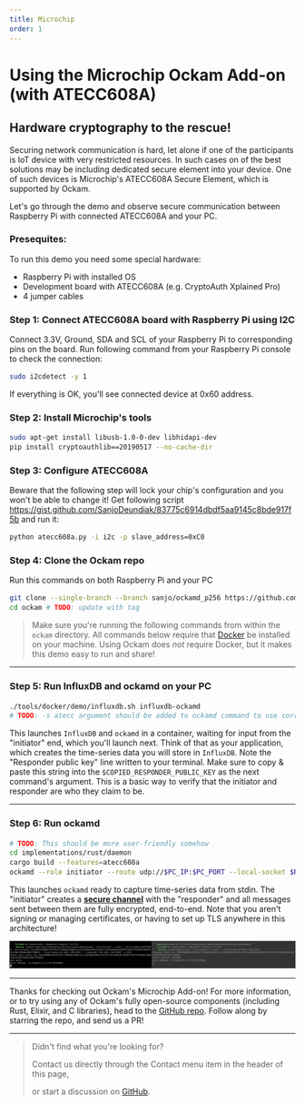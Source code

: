 ```yaml
---
title: Microchip
order: 1
---
```


# Using the Microchip Ockam Add-on (with ATECC608A)

## Hardware cryptography to the rescue!

Securing network communication is hard, let alone if one of the participants is IoT device with very
restricted resources. In such cases on of the best solutions may be including dedicated secure
element into your device. One of such devices is Microchip's ATECC608A Secure Element, which is
supported by Ockam.

Let's go through the demo and observe secure communication between Raspberry Pi with connected ATECC608A
and your PC.

### Presequites:
To run this demo you need some special hardware:
* Raspberry Pi with installed OS
* Development board with ATECC608A (e.g. CryptoAuth Xplained Pro)
* 4 jumper cables

### Step 1: **Connect ATECC608A board with Raspberry Pi using I2C**
Connect 3.3V, Ground, SDA and SCL of your Raspberry Pi to corresponding pins on the board.
Run following command from your Raspberry Pi console to check the connection:
```sh
sudo i2cdetect -y 1
```
If everything is OK, you'll see connected device at 0x60 address.

### Step 2: **Install Microchip's tools**
```sh
sudo apt-get install libusb-1.0-0-dev libhidapi-dev
pip install cryptoauthlib==20190517 --no-cache-dir
```

### Step 3: **Configure ATECC608A**
Beware that the following step will lock your chip's configuration and you won't be able to change it!
Get following script https://gist.github.com/SanjoDeundiak/83775c6914dbdf5aa9145c8bde917f5b
and run it:
```sh
python atecc608a.py -i i2c -p slave_address=0xC0
```

### Step 4: **Clone the Ockam repo**
Run this commands on both Raspberry Pi and your PC
```sh
git clone --single-branch --branch sanjo/ockamd_p256 https://github.com/ockam-network/ockam.git
cd ockam # TODO: update with tag
```

> Make sure you're running the following commands from within the `ockam` directory. All commands
below require that [Docker](https://docker.com) be installed on your machine. Using Ockam does _not_
require Docker, but it makes this demo easy to run and share!

---


### Step 5: **Run InfluxDB and ockamd on your PC**
```sh
./tools/docker/demo/influxdb.sh influxdb-ockamd
# TODO: -s atecc argument should be added to ockamd command to use corresponding cipher suite
```

This launches `InfluxDB` and `ockamd` in a container, waiting for input from the "initiator" end,
which you'll launch next. Think of that as your application, which creates the time-series data you
will store in `InfluxDB`. Note the "Responder public key" line written to your terminal. Make sure
to copy & paste this string into the `$COPIED_RESPONDER_PUBLIC_KEY` as the next command's argument.
This is a basic way to verify that the initiator and responder are who they claim to be.

---

### Step 6: **Run ockamd**
```sh
# TODO: This should be more user-friendly somehow
cd implementations/rust/daemon
cargo build --features=atecc608a
ockamd --role initiator --route udp://$PC_IP:$PC_PORT --local-socket $RASP_IP:$RASP_PORT --service-public-key $COPIED_RESPONDER_PUBLIC_KEY --service-address 01242020 -s atecc -v ATECC
```

This launches `ockamd` ready to capture time-series data from stdin. The "initiator" creates a
[**secure channel**](/learn/concepts/secure_channels) with the "responder" and
all messages sent between them are fully encrypted, end-to-end. Note that you aren't signing or
managing certificates, or having to set up TLS anywhere in this architecture!

!["ATECC demo"](./assets/ATECC-working.png)

---

Thanks for checking out Ockam's Microchip Add-on! For more information, or to try using any of
Ockam's fully open-source components (including Rust, Elixir, and C libraries), head to the
[GitHub repo](https://github.com/ockam-network/ockam). Follow along by starring the repo, and send
us a PR!

---

> Didn't find what you're looking for?
>
> Contact us directly through the Contact menu item in the header of this page,
>
> or start a discussion on [GitHub](https://github.com/ockam-network/ockam/discussions).
